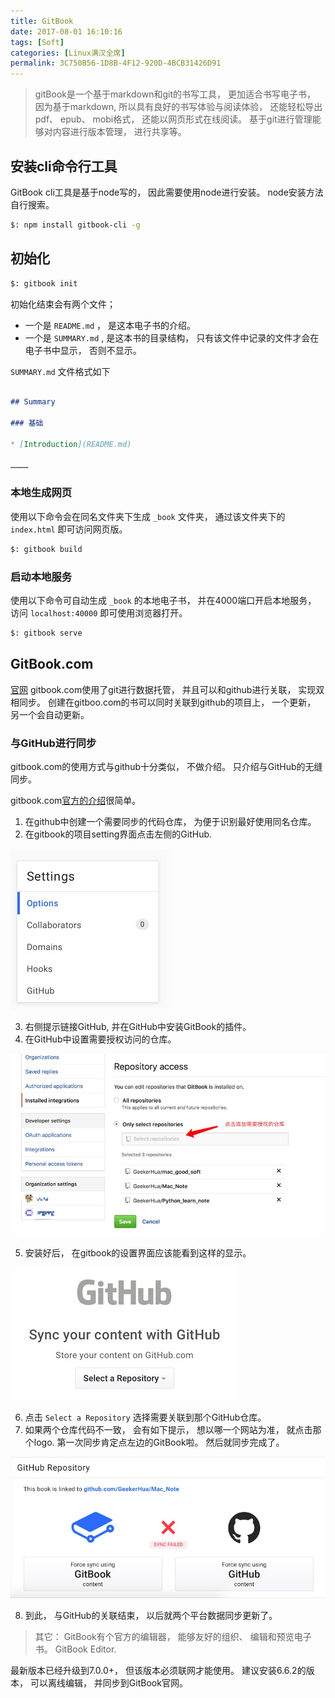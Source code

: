 ```yaml
---
title: GitBook
date: 2017-08-01 16:10:16
tags: [Soft]
categories: [Linux满汉全席]
permalink: 3C750B56-1D8B-4F12-920D-4BCB31426D91
---
```


> gitBook是一个基于markdown和git的书写工具， 更加适合书写电子书， 因为基于markdown, 所以具有良好的书写体验与阅读体验， 还能轻松导出pdf、 epub、 mobi格式， 还能以网页形式在线阅读。 基于git进行管理能够对内容进行版本管理， 进行共享等。

## 安装cli命令行工具

GitBook cli工具是基于node写的， 因此需要使用node进行安装。 node安装方法自行搜索。

``` bash
$: npm install gitbook-cli -g
```

## 初始化

``` bash
$: gitbook init
```

初始化结束会有两个文件；

* 一个是 `README.md` ， 是这本电子书的介绍。
* 一个是 `SUMMARY.md` , 是这本书的目录结构， 只有该文件中记录的文件才会在电子书中显示， 否则不显示。

`SUMMARY.md` 文件格式如下

``` markdown

## Summary

### 基础

* [Introduction](README.md)

…………
```

### 本地生成网页

使用以下命令会在同名文件夹下生成 `_book` 文件夹， 通过该文件夹下的 `index.html` 即可访问网页版。

``` bash
$: gitbook build
```

### 启动本地服务

使用以下命令可自动生成 `_book` 的本地电子书， 并在4000端口开启本地服务， 访问 `localhost:40000` 即可使用浏览器打开。

``` bash
$: gitbook serve
```

## GitBook.com

[官网](https://www.gitbook.com)
gitbook.com使用了git进行数据托管， 并且可以和github进行关联， 实现双相同步。 创建在gitboo.com的书可以同时关联到github的项目上， 一个更新， 另一个会自动更新。

### 与GitHub进行同步

gitbook.com的使用方式与github十分类似， 不做介绍。 只介绍与GitHub的无缝同步。

gitbook.com[官方的介绍](https://help.gitbook.com/github/can-i-host-on-github.html)很简单。

1. 在github中创建一个需要同步的代码仓库， 为便于识别最好使用同名仓库。
2. 在gitbook的项目setting界面点击左侧的GitHub.

![2017725101932](gitbook/2017725101932.jpg)

3. 右侧提示链接GitHub, 并在GitHub中安装GitBook的插件。
4. 在GitHub中设置需要授权访问的仓库。

![2017725101948](gitbook/2017725101948.jpg)

5. 安装好后， 在gitbook的设置界面应该能看到这样的显示。

![201772510200](gitbook/201772510200.jpg)

6. 点击 `Select a Repository` 选择需要关联到那个GitHub仓库。
7. 如果两个仓库代码不一致， 会有如下提示， 想以哪一个网站为准， 就点击那个logo. 第一次同步肯定点左边的GitBook啦。 然后就同步完成了。

![2017725102013](gitbook/2017725102013.jpg)

8. 到此， 与GitHub的关联结束， 以后就两个平台数据同步更新了。

> 其它： GitBook有个官方的编辑器， 能够友好的组织、 编辑和预览电子书。 GitBook Editor.

最新版本已经升级到7.0.0+， 但该版本必须联网才能使用。 建议安装6.6.2的版本， 可以离线编辑， 并同步到GitBook官网。
